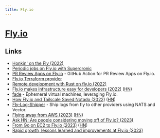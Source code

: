 ```yaml
---
title: Fly.io
---
```


# [Fly.io](https://fly.io/)

## Links

- [Honkin' on the Fly (2022)](https://icyphox.sh/blog/honk-fly/)
- [Periodic jobs on Fly.io with Supercronic](https://github.com/fly-apps/supercronic)
- [PR Review Apps on Fly.io](https://github.com/superfly/fly-pr-review-apps) - GitHub Action for PR Review Apps on Fly.io.
- [Fly.io Terraform provider](https://github.com/fly-apps/terraform-provider-fly)
- [Remote development with Rust on fly.io (2022)](https://fasterthanli.me/articles/remote-development-with-rust-on-fly-io)
- [Fly.io makes infrastructure easy for developers (2022)](https://blog.chiselstrike.com/fly-io-makes-infrastructure-easy-for-us-developers-63081d4d0476) ([HN](https://news.ycombinator.com/item?id=32951363))
- [fade](https://github.com/nebulatgs/fade) - Ephemeral virtual machines, leveraging Fly.io.
- [How Fly.io and Tailscale Saved Notado (2022)](https://notado.substack.com/p/how-flyio-and-tailscale-saved-notado) ([HN](https://news.ycombinator.com/item?id=33235042))
- [Fly-Log-Shipper](https://github.com/superfly/fly-log-shipper) - Ship logs from fly to other providers using NATS and Vector.
- [Flying away from AWS (2023)](https://terrateam.io/blog/flying-away-from-aws) ([HN](https://news.ycombinator.com/item?id=34238150))
- [Ask HN: Are people considering moving off of Fly.io? (2023)](https://news.ycombinator.com/item?id=34742946)
- [From Go on EC2 to Fly.io (2023)](https://benhoyt.com/writings/flyio/) ([HN](https://news.ycombinator.com/item?id=34953242))
- [Rapid growth, lessons learned and improvements at Fly.io (2023)](https://community.fly.io/t/reliability-its-not-great/11253)
